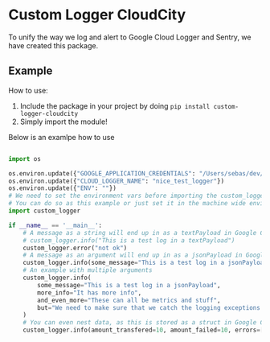 # Custom Logger CloudCity

To unify the way we log and alert to Google Cloud Logger and Sentry, we have created this package.

## Example

How to use:

1. Include the package in your project by doing `pip install custom-logger-cloudcity`
2. Simply import the module!

Below is an examlpe how to use

```python

import os

os.environ.update({"GOOGLE_APPLICATION_CREDENTIALS": "/Users/sebas/dev/custom-logger/service_account.json"})
os.environ.update({"CLOUD_LOGGER_NAME": "nice_test_logger"})
os.environ.update({"ENV": ""})
# We need to set the environment vars before importing the custom_logger
# You can do so as this example or just set it in the machine wide environment
import custom_logger

if __name__ == '__main__':
    # A message as a string will end up in as a textPayload in Google Cloud Logging
    # custom_logger.info("This is a test log in a textPayload")
    custom_logger.error("not ok")
    # A message as an argument will end up in as a jsonPayload in Google Cloud Logging
    custom_logger.info(some_message="This is a test log in a jsonPayload")
    # An example with multiple arguments
    custom_logger.info(
        some_message="This is a test log in a jsonPayload",
        more_info="It has more info",
        and_even_more="These can all be metrics and stuff",
        but="We need to make sure that we catch the logging exceptions and print the whole lot",
    )
    # You can even nest data, as this is stored as a struct in Google Cloud Logging
    custom_logger.info(amount_transfered=10, amount_failed=10, errors=["a", "b", "c"])
```